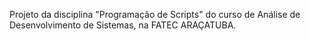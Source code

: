 Projeto da disciplina "Programação de Scripts" do curso de Análise de Desenvolvimento de Sistemas, na FATEC ARAÇATUBA.
